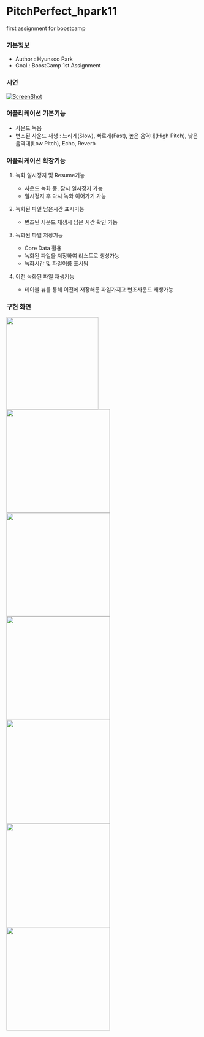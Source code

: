 # PitchPerfect_hpark11
first assignment for boostcamp

### 기본정보
* Author : Hyunsoo Park
* Goal : BoostCamp 1st Assignment

### 시연
[![ScreenShot](https://raw.github.com/GabLeRoux/WebMole/master/ressources/WebMole_Youtube_Video.png)](https://www.youtube.com/watch?v=mvgpq852hkQ)

### 어플리케이션 기본기능
* 사운드 녹음
* 변조된 사운드 재생 : 느리게(Slow), 빠르게(Fast), 높은 음역대(High Pitch), 낮은 음역대(Low Pitch), Echo, Reverb

### 어플리케이션 확장기능
1. 녹화 일시정지 및 Resume기능
    * 사운드 녹화 중, 잠시 일시정지 가능
    * 일시정지 후 다시 녹화 이어가기 가능

2. 녹화된 파일 남은시간 표시기능
    * 변조된 사운드 재생시 남은 시간 확인 가능

3. 녹화된 파일 저장기능
    * Core Data 활용
    * 녹화된 파일을 저장하여 리스트로 생성가능
    * 녹화시간 및 파일이름 표시됨

4. 이전 녹화된 파일 재생기능
    * 테이블 뷰를 통해 이전에 저장해둔 파일가지고 변조사운드 재생가능

### 구현 화면
<img src="https://github.com/BoostCamp/PitchPerfect_hpark11/blob/master/PitchPerfect/img/1.png" width="240">
<img src="https://github.com/BoostCamp/PitchPerfect_hpark11/blob/master/PitchPerfect/img/2.png" width="270">
<img src="https://github.com/BoostCamp/PitchPerfect_hpark11/blob/master/PitchPerfect/img/3.png" width="270">
<img src="https://github.com/BoostCamp/PitchPerfect_hpark11/blob/master/PitchPerfect/img/4.png" width="270">
<img src="https://github.com/BoostCamp/PitchPerfect_hpark11/blob/master/PitchPerfect/img/5.png" width="270">
<img src="https://github.com/BoostCamp/PitchPerfect_hpark11/blob/master/PitchPerfect/img/6.png" width="270">
<img src="https://github.com/BoostCamp/PitchPerfect_hpark11/blob/master/PitchPerfect/img/7.png" width="270">


